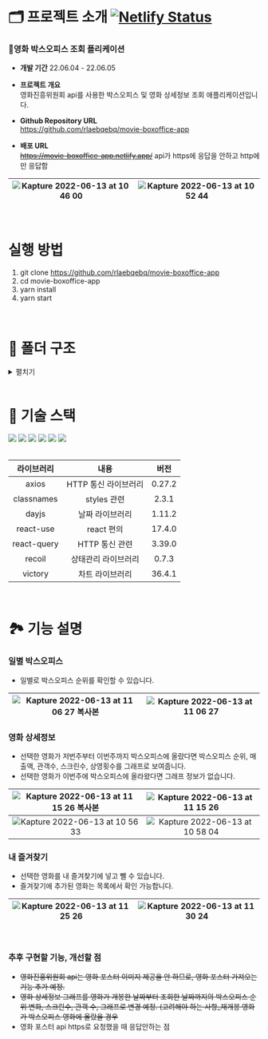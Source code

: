 # 🗂 프로젝트 소개 [![Netlify Status](https://api.netlify.com/api/v1/badges/44138556-c9f2-4b7c-8702-85f6c4337beb/deploy-status)](https://app.netlify.com/sites/movie-boxoffice-app/deploys)
### 🍿영화 박스오피스 조회 플리케이션

- **개발 기간** 22.06.04 - 22.06.05
- **프로젝트 개요** <br/>
영화진흥위원회 api를 사용한 박스오피스 및 영화 상세정보 조회 애플리케이션입니다.

- **Github Repository URL** <br/> https://github.com/rlaebqebq/movie-boxoffice-app
- **배포 URL** <br/> <s>https://movie-boxoffice-app.netlify.app/</s> api가 https에 응답을 안하고 http에만 응답함

|![Kapture 2022-06-13 at 10 46 00](https://user-images.githubusercontent.com/50236673/173265812-ec3b3fca-6c88-4b7e-bf19-5f47305fb74a.gif)|![Kapture 2022-06-13 at 10 52 44](https://user-images.githubusercontent.com/50236673/173265819-2a2eb75f-dc6f-4ed5-b61b-46e3c556ef8f.gif)|
|:---:|:---:|

<br/>

# 실행 방법
1. git clone https://github.com/rlaebqebq/movie-boxoffice-app
2. cd movie-boxoffice-app
3. yarn install
4. yarn start

<br/>

# 📁 폴더 구조
<details>
<summary>펼치기</summary>

📦src<br />
 ┣ 📂assets<br />
 ┃ ┣ 📂svg<br />
 ┃ ┃ ┣ 📜arrow-down.svg<br />
 ┃ ┃ ┣ 📜arrow-left-long.svg<br />
 ┃ ┃ ┣ 📜arrow-left.svg<br />
 ┃ ┃ ┣ 📜arrow-right.svg<br />
 ┃ ┃ ┣ 📜arrow-up.svg<br />
 ┃ ┃ ┣ 📜bars-solid.svg<br />
 ┃ ┃ ┣ 📜bookmark.svg<br />
 ┃ ┃ ┣ 📜index.ts<br />
 ┃ ┃ ┣ 📜spinner.svg<br />
 ┃ ┃ ┗ 📜xmark-solid.svg<br />
 ┃ ┗ 📜.DS_Store<br />
 ┣ 📂components<br />
 ┃ ┣ 📂Dropdown<br />
 ┃ ┃ ┣ 📜dropdown.module.scss<br />
 ┃ ┃ ┗ 📜index.tsx<br />
 ┃ ┗ 📂LoadingPage<br />
 ┃ ┃ ┣ 📜index.tsx<br />
 ┃ ┃ ┗ 📜loadingPage.module.scss<br />
 ┣ 📂hooks<br />
 ┃ ┣ 📂state<br />
 ┃ ┃ ┗ 📜index.ts<br />
 ┃ ┣ 📂worker<br />
 ┃ ┃ ┣ 📜axios.ts<br />
 ┃ ┃ ┣ 📜index.tsx<br />
 ┃ ┃ ┣ 📜useAxios.tsx<br />
 ┃ ┃ ┗ 📜useAxiosCore.tsx<br />
 ┃ ┗ 📜movieQuery.ts<br />
 ┣ 📂routes<br />
 ┃ ┣ 📂Boxoffice<br />
 ┃ ┃ ┣ 📜boxoffice.module.scss<br />
 ┃ ┃ ┣ 📜boxofficeList.tsx<br />
 ┃ ┃ ┗ 📜index.tsx<br />
 ┃ ┣ 📂Gnb<br />
 ┃ ┃ ┣ 📜gnb.module.scss<br />
 ┃ ┃ ┗ 📜index.tsx<br />
 ┃ ┣ 📂Movieinfo<br />
 ┃ ┃ ┣ 📂BoxofficeRecord<br />
 ┃ ┃ ┃ ┣ 📜index.tsx<br />
 ┃ ┃ ┃ ┣ 📜recordGraph.tsx<br />
 ┃ ┃ ┃ ┣ 📜recordGraphStyle.ts<br />
 ┃ ┃ ┃ ┗ 📜recordItem.ts<br />
 ┃ ┃ ┣ 📂MovieInfoPoster<br />
 ┃ ┃ ┃ ┣ 📜index.tsx<br />
 ┃ ┃ ┃ ┣ 📜moviePoster.module.scss<br />
 ┃ ┃ ┃ ┣ 📜movieinfoPosterEtc.tsx<br />
 ┃ ┃ ┃ ┗ 📜movieinfoPosterTag.tsx<br />
 ┃ ┃ ┣ 📂MovieinfoDetail<br />
 ┃ ┃ ┃ ┣ 📜movieinfoCompany.tsx<br />
 ┃ ┃ ┃ ┣ 📜movieinfoList.tsx<br />
 ┃ ┃ ┃ ┗ 📜movieinfoTitle.tsx<br />
 ┃ ┃ ┣ 📜index.tsx<br />
 ┃ ┃ ┗ 📜movieinfo.module.scss<br />
 ┃ ┣ 📂MyBookmark<br />
 ┃ ┃ ┣ 📜index.tsx<br />
 ┃ ┃ ┗ 📜myBookmark.module.scss<br />
 ┃ ┣ 📜index.tsx<br />
 ┃ ┗ 📜routes.module.scss<br />
 ┣ 📂states<br />
 ┃ ┣ 📜button.ts<br />
 ┃ ┗ 📜movie.ts<br />
 ┣ 📂styles<br />
 ┃ ┣ 📂base<br />
 ┃ ┃ ┣ 📜_fonts.scss<br />
 ┃ ┃ ┣ 📜_more.scss<br />
 ┃ ┃ ┣ 📜_reset.scss<br />
 ┃ ┃ ┗ 📜font.ts<br />
 ┃ ┣ 📂constants<br />
 ┃ ┃ ┗ 📜_colors.scss<br />
 ┃ ┣ 📂mixins<br />
 ┃ ┃ ┣ 📜_flexbox.scss<br />
 ┃ ┃ ┣ 📜_position.scss<br />
 ┃ ┃ ┣ 📜_responsive.scss<br />
 ┃ ┃ ┗ 📜_visual.scss<br />
 ┃ ┗ 📜index.scss<br />
 ┣ 📂types<br />
 ┃ ┣ 📜dailyBoxoffice.d.ts<br />
 ┃ ┣ 📜movie.d.ts<br />
 ┃ ┣ 📜movieInfo.d.ts<br />
 ┃ ┗ 📜moviePoster.d.ts<br />
 ┣ 📂utils<br />
 ┃ ┣ 📜localStorage.ts<br />
 ┃ ┣ 📜movie.ts<br />
 ┃ ┗ 📜url.ts<br />
 ┣ 📜.DS_Store<br />
 ┣ 📜index.tsx<br />
 ┣ 📜react-app-env.d.ts<br />
 ┣ 📜reportWebVitals.ts<br />
 ┗ 📜setupTests.ts<br />

</details>

<br/>

# 🔨 기술 스택
<div align="left">
<img src="https://img.shields.io/badge/HTML5-E34F26?style=flat-square&logo=HTML5&logoColor=white"/>
<img src="https://img.shields.io/badge/CSS3-1572B6?style=flat-square&logo=CSS3&logoColor=white"/>
<img src="https://img.shields.io/badge/Sass-CC6699?style=flat-square&logo=Sass&logoColor=white"/>
<img src="https://img.shields.io/badge/TypeScript-3178C6?style=flat-square&logo=TypeScript&logoColor=white"/>
<img src="https://img.shields.io/badge/React-61DAFB?style=flat-square&logo=React&logoColor=white"/>
<img src="https://img.shields.io/badge/Recoil-764ABC?style=flat-square&logo=Recoil&logoColor=white"/>
</div>
<br/>

|라이브러리|내용|버전|
|:---:|:---:|:---:|
| axios | HTTP 통신 라이브러리 | 0.27.2 |
| classnames | styles 관련 | 2.3.1 |
| dayjs | 날짜 라이브러리 | 1.11.2 |
| react-use | react 편의 | 17.4.0 |
| react-query | HTTP 통신 관련 | 3.39.0 |
| recoil | 상태관리 라이브러리 | 0.7.3 |
| victory | 차트 라이브러리 | 36.4.1 |

<br/>

# 🏞 기능 설명


### 일별 박스오피스
- 일별로 박스오피스 순위를 확인할 수 있습니다.

|![Kapture 2022-06-13 at 11 06 27 복사본](https://user-images.githubusercontent.com/50236673/173267323-a2ffc4ee-97fc-4a19-974a-718eecf63e27.gif)|![Kapture 2022-06-13 at 11 06 27](https://user-images.githubusercontent.com/50236673/173267190-5a803a3a-d80a-4c4a-b7b7-18e9fa176d79.gif)|
|:---:|:---:|

### 영화 상세정보
- 선택한 영화가 저번주부터 이번주까지 박스오피스에 올랐다면 박스오피스 순위, 매출액, 관객수, 스크린수, 상영횟수를 그래프로 보여줍니다.
- 선택한 영화가 이번주에 박스오피스에 올라왔다면 그래프 정보가 없습니다.

|![Kapture 2022-06-13 at 11 15 26 복사본](https://user-images.githubusercontent.com/50236673/173267733-dfe58766-d737-4dd3-b51a-4a24cef2af93.gif)|![Kapture 2022-06-13 at 11 15 26](https://user-images.githubusercontent.com/50236673/173267666-ecceaf0c-cfec-426b-9058-3eb592e3d297.gif)|
|:---:|:---:|
|![Kapture 2022-06-13 at 10 56 33](https://user-images.githubusercontent.com/50236673/173266653-2b5dc8f2-6473-4ecf-b9a9-e74f40b03043.gif)|![Kapture 2022-06-13 at 10 58 04](https://user-images.githubusercontent.com/50236673/173266699-c6d0431a-2829-4149-b7fd-97e3079ffec0.gif)|

### 내 즐겨찾기
- 선택한 영화를 내 즐겨찾기에 넣고 뺄 수 있습니다.
- 즐겨찾기에 추가된 영화는 목록에서 확인 가능합니다.

|![Kapture 2022-06-13 at 11 25 26](https://user-images.githubusercontent.com/50236673/173268596-bc8f7140-f587-486a-a734-622e6b4340d8.gif)|![Kapture 2022-06-13 at 11 30 24](https://user-images.githubusercontent.com/50236673/173268997-d17e36ca-5349-4c2e-8dc8-201506ae767d.gif)|
|:---:|:---:|

<br />

### 추후 구현할 기능, 개선할 점
- <s>영화진흥위원회 api는 영화 포스터 이미지 제공을 안 하므로, 영화 포스터 가져오는 기능 추가 예정.</s>
- <s>영화 상세정보 그래프를 영화가 개봉한 날짜부터 조회한 날짜까지의 박스오피스 순위 변화, 스크린수, 관객 수, 그래프로 변경 예정. (고려해야 하는 사항_재개봉 영화가 박스오피스 영화에 올랐을 경우</s>
- 영화 포스터 api https로 요청했을 때 응답안하는 점
